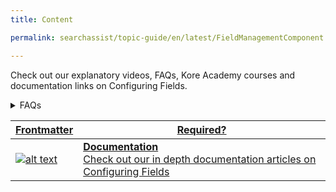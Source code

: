 ```yaml
---
title: Content

permalink: searchassist/topic-guide/en/latest/FieldManagementComponent

---
```

<!--#### Topic Guide
###### Fields-->

  Check out our explanatory videos, FAQs, Kore Academy courses and documentation links on Configuring Fields.

<!--<details class="introduction-video" open>
  <summary>Video
  </summary>
  
   [![Fields](images/VideoCoverImage.png)](https://player.vimeo.com/video/751565610?h=2562dda9ac&amp)

  ##### Fields
  Watch this short video to know how to Configure Fields.

</details>-->

<details>
  <summary>FAQs
  </summary>

  <a class="doc-link" target="_blank" href="https://docs.kore.ai/searchassist/manage-indices/index-fields/">
 
  What are fields in SearchAssist ?

</a>

 <a class="doc-link" target="_blank" href="https://docs.kore.ai/searchassist/manage-indices/index-fields/">
 
  How do I add custom fields?

</a>
  
  
 <a class="doc-link" target="_blank" href="https://docs.kore.ai/searchassist/manage-indices/index-fields/">
 
  What is Searchable?

</a>
  
 
 <a class="doc-link" target="_blank" href="https://docs.kore.ai/searchassist/manage-indices/index-fields/">
 
  What is Auto suggest?

</a>
 

  
</details>


<a class="doc-link" target="_blank" href="https://docs.kore.ai/searchassist/manage-indices/index-fields/">
 

| Frontmatter | Required? |
|-------------|-------------|
| ![alt text](images/SA_Documentation.svg "Title") | **Documentation**  <br /> Check out our in depth documentation articles on Configuring Fields | 


</a>
